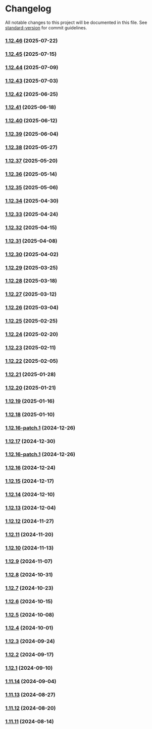 # Changelog

All notable changes to this project will be documented in this file. See [standard-version](https://github.com/conventional-changelog/standard-version) for commit guidelines.

### [1.12.46](https://github.com/surveyjs/survey-creator/compare/v1.12.45...v1.12.46) (2025-07-22)

### [1.12.45](https://github.com/surveyjs/survey-creator/compare/v1.12.44...v1.12.45) (2025-07-15)

### [1.12.44](https://github.com/surveyjs/survey-creator/compare/v1.12.43...v1.12.44) (2025-07-09)

### [1.12.43](https://github.com/surveyjs/survey-creator/compare/v1.12.42...v1.12.43) (2025-07-03)

### [1.12.42](https://github.com/surveyjs/survey-creator/compare/v1.12.41...v1.12.42) (2025-06-25)

### [1.12.41](https://github.com/surveyjs/survey-creator/compare/v1.12.40...v1.12.41) (2025-06-18)

### [1.12.40](https://github.com/surveyjs/survey-creator/compare/v1.12.39...v1.12.40) (2025-06-12)

### [1.12.39](https://github.com/surveyjs/survey-creator/compare/v1.12.38...v1.12.39) (2025-06-04)

### [1.12.38](https://github.com/surveyjs/survey-creator/compare/v1.12.37...v1.12.38) (2025-05-27)

### [1.12.37](https://github.com/surveyjs/survey-creator/compare/v1.12.36...v1.12.37) (2025-05-20)

### [1.12.36](https://github.com/surveyjs/survey-creator/compare/v1.12.35...v1.12.36) (2025-05-14)

### [1.12.35](https://github.com/surveyjs/survey-creator/compare/v1.12.34...v1.12.35) (2025-05-06)

### [1.12.34](https://github.com/surveyjs/survey-creator/compare/v1.12.33...v1.12.34) (2025-04-30)

### [1.12.33](https://github.com/surveyjs/survey-creator/compare/v1.12.32...v1.12.33) (2025-04-24)

### [1.12.32](https://github.com/surveyjs/survey-creator/compare/v1.12.31...v1.12.32) (2025-04-15)

### [1.12.31](https://github.com/surveyjs/survey-creator/compare/v1.12.30...v1.12.31) (2025-04-08)

### [1.12.30](https://github.com/surveyjs/survey-creator/compare/v1.12.29...v1.12.30) (2025-04-02)

### [1.12.29](https://github.com/surveyjs/survey-creator/compare/v1.12.28...v1.12.29) (2025-03-25)

### [1.12.28](https://github.com/surveyjs/survey-creator/compare/v1.12.27...v1.12.28) (2025-03-18)

### [1.12.27](https://github.com/surveyjs/survey-creator/compare/v1.12.26...v1.12.27) (2025-03-12)

### [1.12.26](https://github.com/surveyjs/survey-creator/compare/v1.12.25...v1.12.26) (2025-03-04)

### [1.12.25](https://github.com/surveyjs/survey-creator/compare/v1.12.24...v1.12.25) (2025-02-25)

### [1.12.24](https://github.com/surveyjs/survey-creator/compare/v1.12.23...v1.12.24) (2025-02-20)

### [1.12.23](https://github.com/surveyjs/survey-creator/compare/v1.12.22...v1.12.23) (2025-02-11)

### [1.12.22](https://github.com/surveyjs/survey-creator/compare/v1.12.21...v1.12.22) (2025-02-05)

### [1.12.21](https://github.com/surveyjs/survey-creator/compare/v1.12.20...v1.12.21) (2025-01-28)

### [1.12.20](https://github.com/surveyjs/survey-creator/compare/v1.12.19...v1.12.20) (2025-01-21)

### [1.12.19](https://github.com/surveyjs/survey-creator/compare/v1.12.18...v1.12.19) (2025-01-16)

### [1.12.18](https://github.com/surveyjs/survey-creator/compare/v1.12.17...v1.12.18) (2025-01-10)

### [1.12.16-patch.1](https://github.com/surveyjs/survey-creator/compare/v1.12.16...v1.12.16-patch.1) (2024-12-26)

### [1.12.17](https://github.com/surveyjs/survey-creator/compare/v1.12.16...v1.12.17) (2024-12-30)

### [1.12.16-patch.1](https://github.com/surveyjs/survey-creator/compare/v1.12.15...v1.12.16-patch.1) (2024-12-26)

### [1.12.16](https://github.com/surveyjs/survey-creator/compare/v1.12.15...v1.12.16) (2024-12-24)

### [1.12.15](https://github.com/surveyjs/survey-creator/compare/v1.12.14...v1.12.15) (2024-12-17)

### [1.12.14](https://github.com/surveyjs/survey-creator/compare/v1.12.13...v1.12.14) (2024-12-10)

### [1.12.13](https://github.com/surveyjs/survey-creator/compare/v1.12.12...v1.12.13) (2024-12-04)

### [1.12.12](https://github.com/surveyjs/survey-creator/compare/v1.12.11...v1.12.12) (2024-11-27)

### [1.12.11](https://github.com/surveyjs/survey-creator/compare/v1.12.10...v1.12.11) (2024-11-20)

### [1.12.10](https://github.com/surveyjs/survey-creator/compare/v1.12.9...v1.12.10) (2024-11-13)

### [1.12.9](https://github.com/surveyjs/survey-creator/compare/v1.12.8...v1.12.9) (2024-11-07)

### [1.12.8](https://github.com/surveyjs/survey-creator/compare/v1.12.7...v1.12.8) (2024-10-31)

### [1.12.7](https://github.com/surveyjs/survey-creator/compare/v1.12.6...v1.12.7) (2024-10-23)

### [1.12.6](https://github.com/surveyjs/survey-creator/compare/v1.12.5...v1.12.6) (2024-10-15)

### [1.12.5](https://github.com/surveyjs/survey-creator/compare/v1.12.4...v1.12.5) (2024-10-08)

### [1.12.4](https://github.com/surveyjs/survey-creator/compare/v1.12.3...v1.12.4) (2024-10-01)

### [1.12.3](https://github.com/surveyjs/survey-creator/compare/v1.12.2...v1.12.3) (2024-09-24)

### [1.12.2](https://github.com/surveyjs/survey-creator/compare/v1.12.1...v1.12.2) (2024-09-17)

### [1.12.1](https://github.com/surveyjs/survey-creator/compare/v1.11.14...v1.12.1) (2024-09-10)

### [1.11.14](https://github.com/surveyjs/survey-creator/compare/v1.11.13...v1.11.14) (2024-09-04)

### [1.11.13](https://github.com/surveyjs/survey-creator/compare/v1.11.12...v1.11.13) (2024-08-27)

### [1.11.12](https://github.com/surveyjs/survey-creator/compare/v1.11.11...v1.11.12) (2024-08-20)

### [1.11.11](https://github.com/surveyjs/survey-creator/compare/v1.11.10...v1.11.11) (2024-08-14)

